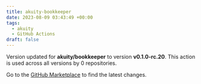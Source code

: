 ```yaml
---
title: akuity-bookkeeper
date: 2023-08-09 03:43:49 +00:00
tags:
  - akuity
  - GitHub Actions
draft: false
---
```



Version updated for **akuity/bookkeeper** to version **v0.1.0-rc.20**.
This action is used across all versions by 0 repositories.

Go to the [GitHub Marketplace](https://github.com/marketplace/actions/akuity-bookkeeper) to find the latest changes.
